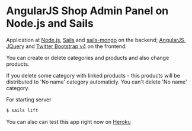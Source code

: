 # AngularJS Shop Admin Panel on Node.js and Sails

Application at [Node.js](https://nodejs.org/), [Sails](http://sailsjs.org) and [sails-mongo](https://www.npmjs.com/package/sails-mongo) on the backend; [AngularJS](http://angularjs.org/), [JQuery](http://jquery.com) and [Twitter Bootstrap v4](https://v4-alpha.getbootstrap.com) on the frontend.

You can create or delete categories and products and also change products.

If you delete some category with linked products - this products will be distributed to 'No name' category automaticly.
You can't delete 'No name' category.

For starting server
```sh
$ sails lift
```

You can also can test this app right now on [Heroku](https://node-ng-shop-admin.herokuapp.com)
